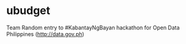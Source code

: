 ubudget
=======

Team Random entry to #KabantayNgBayan hackathon for Open Data Philippines (http://data.gov.ph)
